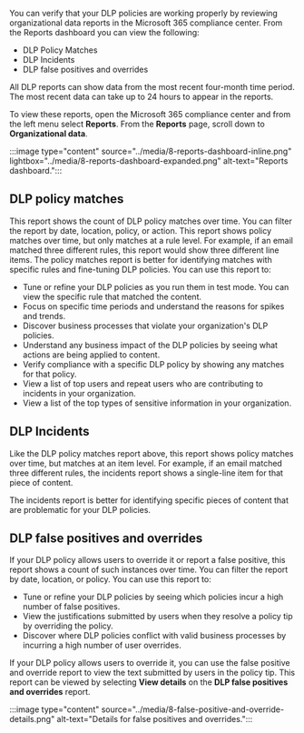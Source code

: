 You can verify that your DLP policies are working properly by reviewing organizational data reports in the Microsoft 365 compliance center. From the Reports dashboard you can view the following:

- DLP Policy Matches
- DLP Incidents
- DLP false positives and overrides

All DLP reports can show data from the most recent four-month time period. The most recent data can take up to 24 hours to appear in the reports.

To view these reports, open the Microsoft 365 compliance center and from the left menu select **Reports**. From the **Reports** page, scroll down to **Organizational data**.

:::image type="content" source="../media/8-reports-dashboard-inline.png" lightbox="../media/8-reports-dashboard-expanded.png" alt-text="Reports dashboard.":::

## DLP policy matches

This report shows the count of DLP policy matches over time. You can filter the report by date, location, policy, or action. This report shows policy matches over time, but only matches at a rule level. For example, if an email matched three different rules, this report would show three different line items. The policy matches report is better for identifying matches with specific rules and fine-tuning DLP policies. You can use this report to:

- Tune or refine your DLP policies as you run them in test mode. You can view the specific rule that matched the content.
- Focus on specific time periods and understand the reasons for spikes and trends.
- Discover business processes that violate your organization's DLP policies.
- Understand any business impact of the DLP policies by seeing what actions are being applied to content.
- Verify compliance with a specific DLP policy by showing any matches for that policy.
- View a list of top users and repeat users who are contributing to incidents in your organization.
- View a list of the top types of sensitive information in your organization.

## DLP Incidents

Like the DLP policy matches report above, this report shows policy matches over time, but matches at an item level. For example, if an email matched three different rules, the incidents report shows a single-line item for that piece of content.

The incidents report is better for identifying specific pieces of content that are problematic for your DLP policies.

## DLP false positives and overrides

If your DLP policy allows users to override it or report a false positive, this report shows a count of such instances over time. You can filter the report by date, location, or policy. You can use this report to:

- Tune or refine your DLP policies by seeing which policies incur a high number of false positives.
- View the justifications submitted by users when they resolve a policy tip by overriding the policy.
- Discover where DLP policies conflict with valid business processes by incurring a high number of user overrides.

If your DLP policy allows users to override it, you can use the false positive and override report to view the text submitted by users in the policy tip. This report can be viewed by selecting **View details** on the **DLP false positives and overrides** report.

:::image type="content" source="../media/8-false-positive-and-override-details.png" alt-text="Details for false positives and overrides.":::
